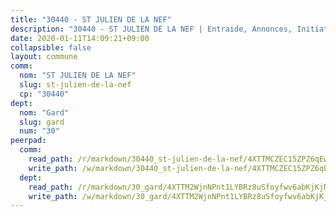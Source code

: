 ```yaml
---
title: "30440 - ST JULIEN DE LA NEF"
description: "30440 - ST JULIEN DE LA NEF | Entraide, Annonces, Initiatives"
date: 2020-01-11T14:09:21+09:00
collapsible: false
layout: commune
comm:
  nom: "ST JULIEN DE LA NEF"
  slug: st-julien-de-la-nef
  cp: "30440"
dept:
  nom: "Gard"
  slug: gard
  num: "30"
peerpad:
  comm:
    read_path: /r/markdown/30440_st-julien-de-la-nef/4XTTMCZEC15ZPZ6qEwTgSWCWRTFqET9mGHN2DKmGgSTTSfzvT
    write_path: /w/markdown/30440_st-julien-de-la-nef/4XTTMCZEC15ZPZ6qEwTgSWCWRTFqET9mGHN2DKmGgSTTSfzvT-K3TgTiVxR4zQyMANRxL1q5gdNHMg7QEyB4r1De5r8JwP9af99FHEkFh4bjTeyj9cXCRFJTWs22D2pFXZCc9gQxnH1ufw8k3T4Nieo5iUM8GFrY8q2JSXD66KhNx2reYvGDrPSwJ7
  dept:
    read_path: /r/markdown/30_gard/4XTTM2WjnNPnt1LYBRz8uSfoyfwv6abKjKjNdBGxuvymmgvkj
    write_path: /w/markdown/30_gard/4XTTM2WjnNPnt1LYBRz8uSfoyfwv6abKjKjNdBGxuvymmgvkj-K3TgUpCvFefN2LRJ7huXqVovWWqmjJgEMWkVs9s4fhfrGjyZZK9z4gxyddycCKs6S9BWFUcJqqZYCKuxj79SWNiGiob7Xchr25rMmkVQhAFrAwBxAqY3T99GTsQfKxLrXrnx3pGK
---
```


